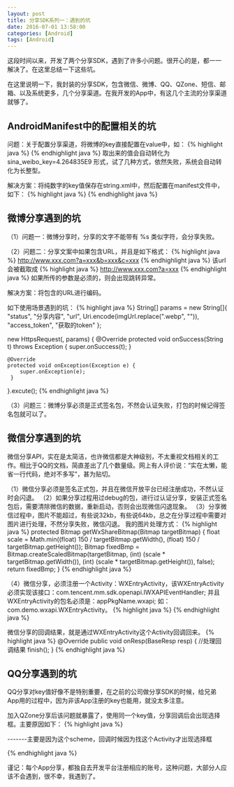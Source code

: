 ```yaml
---
layout: post
title: 分享SDK系列一：遇到的坑
date: 2016-07-01 13:58:00
categories: [Android]
tags: [Android]
---
```


这段时间以来，开发了两个分享SDK，遇到了许多小问题。很开心的是，都一一解决了。在这里总结一下这些坑。
<!--more-->


在这里说明一下，我封装的分享SDK，包含微信、微博、QQ、QZone、短信、邮箱、以及系统更多，几个分享渠道。在我开发的App中，有这几个主流的分享渠道就够了。

## AndroidManifest中的配置相关的坑

问题：关于配置分享渠道，将微博的key直接配置在value中，如：
{% highlight java %}
<meta-data
	android:value="42648357859"
	android:name="sina_weibo_key" />
{% endhighlight java %}
取出来的值会自动转化为 sina_weibo_key=4.264835E9 形式，试了几种方式，依然失败，系统会自动转化为长整型。

解决方案：将纯数字的key值保存在string.xml中，然后配置在manifest文件中，如下：
{% highlight java %}
<meta-data
	android:value="@string/weixin_key"
	android:name="weixin_key" />
<meta-data
	android:value="http://www.xxx.com"
	android:name="weixin_redirecturi" />
<meta-data
	android:value="@string/sina_weibo_key"
	android:name="sina_weibo_key" />
<meta-data
	android:value="http://www.xxx.com"
	android:name="sina_weibo_redirecturi" />
{% endhighlight java %}

## 微博分享遇到的坑

（1）问题一：微博分享时，分享的文字不能带有 %s 类似字符，会分享失败。

（2）问题二：分享文案中如果包含URL，并且是如下格式：
{% highlight java %}
http://www.xxx.com?a=xxx&b=xxx&c=xxx
{% endhighlight java %}
该url会被截取成
{% highlight java %}
http://www.xxx.com?a=xxx
{% endhighlight java %}
如果所传的参数是必须的，则会出现跳转异常。

解决方案：将包含的URL进行编码。

如下使用场景遇到的坑：
{% highlight java %}
String[] params = new String[]{
		"status", "分享内容",
		"url", Uri.encode(imgUrl.replace(".webp", "")),
		"access_token", "获取的token"
};

new HttpsRequest(, params) {
	@Override
	protected void onSuccess(String t) throws Exception {
		super.onSuccess(t);
	}

	@Override
	protected void onException(Exception e) {
		super.onException(e);
	 }
}.excute();
{% endhighlight java %}

（3）问题三：微博分享必须是正式签名包，不然会认证失败，打包的时候记得签名包就可以了。

## 微信分享遇到的坑

微信分享API，实在是太简洁，也许微信都是大神级别，不太重视文档相关的工作。相比于QQ的文档，简直差出了几个数量级。网上有人评价说：“实在太懒，能省一行代码，绝对不多写”，甚为贴切。

（1）微信分享必须是签名正式包，并且在微信开放平台已经注册成功，不然认证时会闪退。
（2）如果分享过程用过debug的包，进行过认证分享，安装正式签名包后，需要清除微信的数据，重新启动，否则会出现微信闪退现象。
（3）分享微信过程中，图片不能超过，有些说32kb，有些说64kb，总之在分享过程中需要对图片进行处理，不然分享失败，微信闪退。
我的图片处理方式：
{% highlight java %}
protected Bitmap getWxShareBitmap(Bitmap targetBitmap) {
	float scale = Math.min((float) 150 / targetBitmap.getWidth(), (float) 150 / targetBitmap.getHeight());
	Bitmap fixedBmp = Bitmap.createScaledBitmap(targetBitmap, (int) (scale * targetBitmap.getWidth()), (int) (scale * targetBitmap.getHeight()), false);
	return fixedBmp;
}
{% endhighlight java %}

（4）微信分享，必须注册一个Activity：WXEntryActivity，该WXEntryActivity必须实现该接口：com.tencent.mm.sdk.openapi.IWXAPIEventHandler;
并且WXEntryActivity的包名必须是：appPkgName.wxapi; 如：com.demo.wxapi.WXEntryActivity。
{% highlight java %}
<activity
	android:name=".wxapi.WXEntryActivity"
	android:configChanges="keyboardHidden|orientation|screenSize"
	android:exported="true"
	android:screenOrientation="portrait"
	android:theme="@android:style/Theme.Translucent.NoTitleBar" />
{% endhighlight java %}

微信分享的回调结果，就是通过WXEntryActivity这个Activity回调回来。
{% highlight java %}
@Override
public void onResp(BaseResp resp) {
	//处理回调结果
	finish();
}
{% endhighlight java %}

## QQ分享遇到的坑

QQ分享对key值好像不是特别重要，在之前的公司做分享SDK的时候，给兄弟App用的过程中，因为非该App注册的key也能用，就没太多注意。

加入QZone分享后该问题就暴露了，使用同一个key值，分享回调后会出现选择框。主要原因如下：
{% highlight java %}
<!-- QQ SDK 需要註冊Activity -->
<activity
	android:name="com.tencent.connect.common.AssistActivity"
	android:configChanges="orientation|keyboardHidden"
	android:screenOrientation="behind"
	android:theme="@android:style/Theme.Translucent.NoTitleBar" />

<activity
	android:name="com.tencent.tauth.AuthActivity"
	android:launchMode="singleTask"
	android:noHistory="true" >
	<intent-filter>
		<action android:name="android.intent.action.VIEW" />
		<category android:name="android.intent.category.DEFAULT" />
		<category android:name="android.intent.category.BROWSABLE" />
		<data android:scheme="tencent222222" />     -------主要是因为这个scheme，回调时候因为找这个Activity才出现选择框
		<!-- 100380359 100381104 222222 -->
	</intent-filter>
</activity>
<!-- QQ SDK 需要註冊 Activity -->
{% endhighlight java %}

谨记：每个App分享，都独自去开发平台注册相应的账号，这种问题，大部分人应该不会遇到，很不幸，我遇到了。